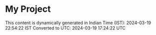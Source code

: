 # My Project

This content is dynamically generated in Indian Time (IST): 2024-03-19 22:54:22 IST
Converted to UTC: 2024-03-19 17:24:22 UTC

